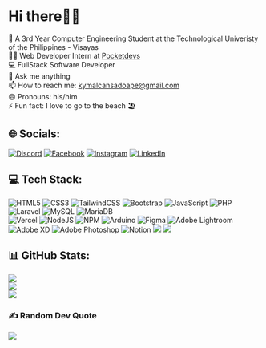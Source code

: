 # Hi there👋🏼
🏫 A 3rd Year Computer Engineering Student at the Technological Univeristy of the Philippines - Visayas<br>🧑‍💻 Web Developer Intern at <a href="https://pocketdevs.ph/">Pocketdevs</a>
<br>💻 FullStack Software Developer
<br>💬 Ask me anything<br>📫 How to reach me: kymalcansadoape@gmail.com<br>😄 Pronouns: his/him<br>⚡ Fun fact: I love to go to the beach 🏖


## 🌐 Socials:
[![Discord](https://img.shields.io/badge/Discord-%237289DA.svg?logo=discord&logoColor=white)](htttps://discord.gg/Kym#9582) [![Facebook](https://img.shields.io/badge/Facebook-%231877F2.svg?logo=Facebook&logoColor=white)](https://facebook.com/KymAlcansadoApe) [![Instagram](https://img.shields.io/badge/Instagram-%23E4405F.svg?logo=Instagram&logoColor=white)](https://instagram.com/kymalcansadoape) [![LinkedIn](https://img.shields.io/badge/LinkedIn-%230077B5.svg?logo=linkedin&logoColor=white)](https://linkedin.com/in/KymApe) 

## 💻 Tech Stack:
![HTML5](https://img.shields.io/badge/html5-%23E34F26.svg?style=for-the-badge&logo=html5&logoColor=white) 
![CSS3](https://img.shields.io/badge/css3-%231572B6.svg?style=for-the-badge&logo=css3&logoColor=white) 
![TailwindCSS](https://img.shields.io/badge/tailwindcss-%2338B2AC.svg?style=for-the-badge&logo=tailwind-css&logoColor=white) 
![Bootstrap](https://img.shields.io/badge/bootstrap-%23563D7C.svg?style=for-the-badge&logo=bootstrap&logoColor=white) 
![JavaScript](https://img.shields.io/badge/JavaScript-F7DF1E?style=for-the-badge&logo=javascript&logoColor=black) 
![PHP](https://img.shields.io/badge/php-%23777BB4.svg?style=for-the-badge&logo=php&logoColor=white) 
![Laravel](https://img.shields.io/badge/laravel-%23FF2D20.svg?style=for-the-badge&logo=laravel&logoColor=white) 
![MySQL](https://img.shields.io/badge/mysql-%2300f.svg?style=for-the-badge&logo=mysql&logoColor=white) 
![MariaDB](https://img.shields.io/badge/MariaDB-003545?style=for-the-badge&logo=mariadb&logoColor=white)  
![Vercel](https://img.shields.io/badge/vercel-%23000000.svg?style=for-the-badge&logo=vercel&logoColor=white) 
![NodeJS](https://img.shields.io/badge/node.js-6DA55F?style=for-the-badge&logo=node.js&logoColor=white) 
![NPM](https://img.shields.io/badge/NPM-%23000000.svg?style=for-the-badge&logo=npm&logoColor=white) 
![Arduino](https://img.shields.io/badge/-Arduino-00979D?style=for-the-badge&logo=Arduino&logoColor=white) 
![Figma](https://img.shields.io/badge/figma-%23F24E1E.svg?style=for-the-badge&logo=figma&logoColor=white) 
![Adobe Lightroom](https://img.shields.io/badge/Adobe%20Lightroom-31A8FF.svg?style=for-the-badge&logo=Adobe%20Lightroom&logoColor=black) 
![Adobe XD](https://img.shields.io/badge/Adobe%20XD-470137?style=for-the-badge&logo=Adobe%20XD&logoColor=#FF61F6) 
![Adobe Photoshop](https://img.shields.io/badge/adobephotoshop-%2331A8FF.svg?style=for-the-badge&logo=adobephotoshop&logoColor=black) 
![Notion](https://img.shields.io/badge/Notion-%23000000.svg?style=for-the-badge&logo=notion&logoColor=white)
<img src="https://img.shields.io/badge/Visual_Studio_Code-0078D4?style=for-the-badge&logo=visual%20studio%20code&logoColor=white">
 <img src="https://img.shields.io/badge/GIT-E44C30?style=for-the-badge&logo=git&logoColor=white">
## 📊 GitHub Stats:
![](https://github-readme-stats.vercel.app/api?username=kymalcansadoape&theme=dark&hide_border=false&include_all_commits=false&count_private=false)<br/>
![](https://github-readme-streak-stats.herokuapp.com/?user=kymalcansadoape&theme=dark&hide_border=false)<br/>
![](https://github-readme-stats.vercel.app/api/top-langs/?username=kymalcansadoape&theme=dark&hide_border=false&include_all_commits=false&count_private=false&layout=compact)

### ✍️ Random Dev Quote
![](https://quotes-github-readme.vercel.app/api?type=horizontal&theme=radical)
